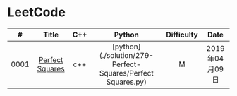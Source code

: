 LeetCode
========

| # | Title | C++ | Python | Difficulty | Date |
|:-:| :---: | :-: | :----: | :--------: | :-: |
|0001|[Perfect Squares](https://leetcode.com/problems/perfect-squares/) | c++ | [python](./solution/279-Perfect-Squares/Perfect Squares.py) | M | 2019年04月09日 |

